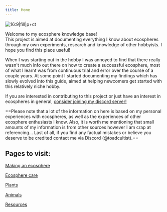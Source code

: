 ```yaml
---
title: Home
---
```

![16:9|fill|p+ct](415e06aaedfeadd7dca3adbead60901f_MD5.jpg)

Welcome to my ecosphere knowledge base!  
This project is aimed at documenting everything I know about ecospheres through my own experiments, research and knowledge of other hobbyists. I hope you find this place useful!  

When I was starting out in the hobby I was annoyed to find that there really wasn't much info out there on how to create a successful ecosphere, most of what I learnt was from continuous trial and error over the course of a couple years. At some point I started documenting my findings which has slowly evolved into this guide, aimed at helping newcomers get started with this relatively niche hobby.

If you are interested in contributing to this project or just have an interest in ecospheres in general, [consider joining my discord server!](https://discord.gg/VUkMhjbcDV)

==Please note that a lot of the information on here is based on my personal experiences with ecospheres, as well as the experiences of other ecosphere enthusiasts I know. Also, it is worth me mentioning that small amounts of my information is from other sources however I am crap at referencing... Last of all, if you find any factual mistakes or believe you deserve to be credited contact me via Discord (@toadcultist).==

## Pages to visit:

[Making an ecosphere](Making%20an%20ecosphere.md)

[Ecosphere care](Ecosphere%20care.md)

[Plants](Organisms/Plants.md)

[Animals](Organisms/Animals.md)

[Resources](Resources.md)